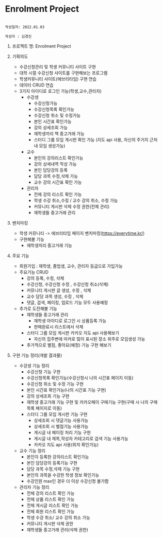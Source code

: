 # Enrolment Project

                                                                                                                    작성일자: 2022.01.03
                                                                                                                    작성자 : 김경진
1. 프로젝트 명: Enrolment Project

2. 기획의도
    - 수강신청관리 및 학생 커뮤니티 사이트 구현
    - 대학 시절 수강신청 사이트를 구현해보는 프로그램
    - 학생커뮤니티 사이트(에브리타임) 구현 연습
    - 데이터 CRUD 연습
    - 3가지 아이디로 로그인 가능(학생,교수,관리자)
        - 수강생
            - 수강신청가능
            - 수강신청목록 확인가능
            - 수강신청 취소 및 수정가능
            - 본인 시간표 확인가능
            - 강의 상세조회 가능
            - 재학생끼리 책 중고거래 가능
            - 스터디 그룹 모임 게시판 확인 가능
               (지도 api 사용, 자신의 주거지 근처 내 모임 생성가능)
        - 교수
            - 본인의 강의리스트 확인가능
            - 강의 상세내역 작성 가능
            - 본인 담당강의 등록 
            - 담당 과목 수정,삭제 가능
            - 교수 강의 시간표 확인 가능
        - 관리자
            - 전체 강의 리스트 확인 가능
            - 학생 수강 취소,수정 / 교수 강의 취소, 수정 가능
            - 커뮤니티 게시판 삭제 수정 권한(전체 관리)
            - 재학생들 중고거래 관리
 3.	벤치마킹 
    - 학생 커뮤니티 -> 에브리타임 페이지 벤치마킹(https://everytime.kr/)
    - 구현해볼 기능 
        - 재학생끼리 중고거래 기능

4.	주요 기능 
    - 회원가입 : 재학생, 졸업생, 교수, 관리자 등급으로 가입가능
    - 주요기능 CRUD 
        - 강의 등록, 수정, 삭제 
        - 수강신청, 수강신청 수정 , 수강신청 취소(삭제)
        - 커뮤니티 게시판 글 생성, 수정 , 삭제
        - 교수 담당 과목 생성, 수정 , 삭제
        - 댓글, 검색, 페이징, 업로드 기능 모두 사용예정
    - 추가로 도전해볼 기능
        - 재학생들 중고거래 관리
            - 재학생 아이디로 로그인 시 상품등록 가능
            - 판매완료시 리스트에서 삭제
        - 스터디 그룹 모임 게시판 카카오 지도 api 사용해보기
            - 자신의 집주변에 마커로 많이 표시된 장소 위주로 모임생성 가능 
        - 추가적으로 별점, 좋아요(예정) 기능 구현 해보기

5. 구현 기능 정리(개발 결과물) 
    - 수강생 기능 정리
        - 수강신청 기능 구현
        - 수강신청목록 확인가능(수강신청시 나의 시간표 페이지 이동)
        - 수강신청 취소 및 수정 기능 구현
        - 본인 시간표 확인가능(나의 시간표 기능 구현)
        - 강의 상세조회 기능 구현
        - 재학생 중고거래 기능 구현 및 카카오페이 구매기능 구현(구매 시 나의 구매목록 페이지로 이동)
        - 스터디 그룹 모임 게시판 기능 구현
            - 상세조회 시 댓글기능 사용가능
            - 상세조회 시 별점기능 사용가능
            - 게시글 내 페이징 처리 기능 구현
            - 게시글 내 제목,작성자 카테고리로 검색 기능 사용가능
            - 카카오 지도 api 사용(위치 확인가능)
    - 교수 기능 정리
        - 본인이 등록한 강의리스트 확인가능
        - 본인 담당강의 등록기능 구현 
        - 담당 과목 수정,삭제 기능 구현
        - 본인의 과목을 수강한 학생 정보 확인가능
        - 수강인원 max인 경우 더 이상 수강신청 불가함
    - 관리자 기능 정리
        - 전체 강의 리스트 확인 가능
        - 전체 상품 리스트 확인 가능
        - 전체 게시글 리스트 확인 가능
        - 전체 회원 리스트 확인 가능
        - 학생 수강 취소/ 교수 강의 취소 가능
        - 커뮤니티 게시판 삭제 권한
        - 재학생들 중고거래 관리(삭제 권한)

